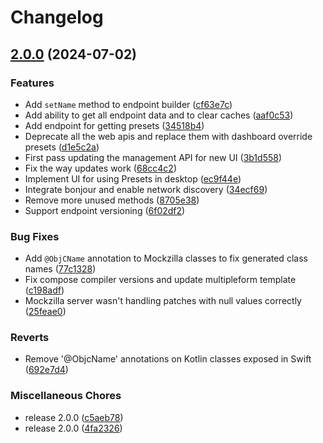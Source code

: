 # Changelog

## [2.0.0](https://github.com/Apadmi-Engineering/Mockzilla/compare/mockzilla-common-v1.2.1-alpha2...mockzilla-common-v2.0.0) (2024-07-02)


### Features

* Add `setName` method to endpoint builder ([cf63e7c](https://github.com/Apadmi-Engineering/Mockzilla/commit/cf63e7c911eb5027cb3a96e18295269651bc7b89))
* Add ability to get all endpoint data and to clear caches ([aaf0c53](https://github.com/Apadmi-Engineering/Mockzilla/commit/aaf0c5326e3570cffca9eb94bb44b994f93cbc40))
* Add endpoint for getting presets ([34518b4](https://github.com/Apadmi-Engineering/Mockzilla/commit/34518b4e605badda1d26bd79bd19cec260daec6b))
* Deprecate all the web apis and replace them with dashboard override presets ([d1e5c2a](https://github.com/Apadmi-Engineering/Mockzilla/commit/d1e5c2ae3a9ff12273623feabe1d7e391766fd02))
* First pass updating the management API for new UI ([3b1d558](https://github.com/Apadmi-Engineering/Mockzilla/commit/3b1d558450928d6d9aef73ee96683a032f1c990a))
* Fix the way updates work ([68cc4c2](https://github.com/Apadmi-Engineering/Mockzilla/commit/68cc4c215c8adef63b7651b295948656aa4fcff0))
* Implement UI for using Presets in desktop ([ec9f44e](https://github.com/Apadmi-Engineering/Mockzilla/commit/ec9f44ee0cf18835c55841d35e02dba55cffd0f4))
* Integrate bonjour and enable network discovery ([34ecf69](https://github.com/Apadmi-Engineering/Mockzilla/commit/34ecf6923db72438df826ef1593d3a946176eebc))
* Remove more unused methods ([8705e38](https://github.com/Apadmi-Engineering/Mockzilla/commit/8705e38829af203989c72f1092d5f515c3111d24))
* Support endpoint versioning ([6f02df2](https://github.com/Apadmi-Engineering/Mockzilla/commit/6f02df25d33c8453e6e43f577bafc34756ad6f55))


### Bug Fixes

* Add `@ObjCName` annotation to Mockzilla classes to fix generated class names ([77c1328](https://github.com/Apadmi-Engineering/Mockzilla/commit/77c13282781ccb67ad7979f0c613a7cd83348f22))
* Fix compose compiler versions and update multipleform template ([c198adf](https://github.com/Apadmi-Engineering/Mockzilla/commit/c198adfbee403ed53757cbb0e4de636409b31b1b))
* Mockzilla server wasn't handling patches with null values correctly ([25feae0](https://github.com/Apadmi-Engineering/Mockzilla/commit/25feae036792b0123c60c8128e3ee4f490d0c7c4))


### Reverts

* Remove '@ObjcName' annotations on Kotlin classes exposed in Swift ([692e7d4](https://github.com/Apadmi-Engineering/Mockzilla/commit/692e7d404f9cf39f42c96f21445111600214b74d))


### Miscellaneous Chores

* release 2.0.0 ([c5aeb78](https://github.com/Apadmi-Engineering/Mockzilla/commit/c5aeb78c070a0dcee855920b6f0dce1966b98245))
* release 2.0.0 ([4fa2326](https://github.com/Apadmi-Engineering/Mockzilla/commit/4fa2326c45a13f764dbe8549cf91bae36db85a1b))
